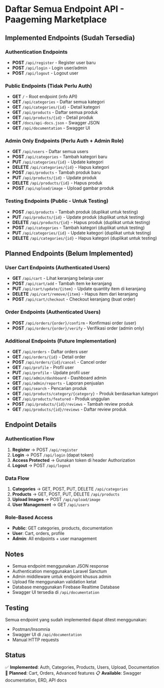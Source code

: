 # Daftar Semua Endpoint API - Paageming Marketplace

## Implemented Endpoints (Sudah Tersedia)

### Authentication Endpoints
- **POST** `/api/register` - Register user baru
- **POST** `/api/login` - Login user/admin
- **POST** `/api/logout` - Logout user

### Public Endpoints (Tidak Perlu Auth)
- **GET** `/` - Root endpoint (info API)
- **GET** `/api/categories` - Daftar semua kategori
- **GET** `/api/categories/{id}` - Detail kategori
- **GET** `/api/products` - Daftar semua produk
- **GET** `/api/products/{id}` - Detail produk
- **GET** `/docs/api-docs.json` - Swagger JSON
- **GET** `/api/documentation` - Swagger UI

### Admin Only Endpoints (Perlu Auth + Admin Role)
- **GET** `/api/users` - Daftar semua users
- **POST** `/api/categories` - Tambah kategori baru
- **PUT** `/api/categories/{id}` - Update kategori
- **DELETE** `/api/categories/{id}` - Hapus kategori
- **POST** `/api/products` - Tambah produk baru
- **PUT** `/api/products/{id}` - Update produk
- **DELETE** `/api/products/{id}` - Hapus produk
- **POST** `/api/upload/image` - Upload gambar produk

### Testing Endpoints (Public - Untuk Testing)
- **POST** `/api/products` - Tambah produk (duplikat untuk testing)
- **PUT** `/api/products/{id}` - Update produk (duplikat untuk testing)
- **DELETE** `/api/products/{id}` - Hapus produk (duplikat untuk testing)
- **POST** `/api/categories` - Tambah kategori (duplikat untuk testing)
- **PUT** `/api/categories/{id}` - Update kategori (duplikat untuk testing)
- **DELETE** `/api/categories/{id}` - Hapus kategori (duplikat untuk testing)

## Planned Endpoints (Belum Implemented)

### User Cart Endpoints (Authenticated Users)
- **GET** `/api/cart` - Lihat keranjang belanja user
- **POST** `/api/cart/add` - Tambah item ke keranjang
- **PUT** `/api/cart/update/{item}` - Update quantity item di keranjang
- **DELETE** `/api/cart/remove/{item}` - Hapus item dari keranjang
- **POST** `/api/cart/checkout` - Checkout keranjang (buat order)

### Order Endpoints (Authenticated Users)
- **POST** `/api/orders/{order}/confirm` - Konfirmasi order (user)
- **POST** `/api/orders/{order}/verify` - Verifikasi order (admin only)

### Additional Endpoints (Future Implementation)
- **GET** `/api/orders` - Daftar orders user
- **GET** `/api/orders/{id}` - Detail order
- **POST** `/api/orders/{id}/cancel` - Cancel order
- **GET** `/api/profile` - Profil user
- **PUT** `/api/profile` - Update profil user
- **GET** `/api/admin/dashboard` - Dashboard admin
- **GET** `/api/admin/reports` - Laporan penjualan
- **GET** `/api/search` - Pencarian produk
- **GET** `/api/products/category/{category}` - Produk berdasarkan kategori
- **GET** `/api/products/featured` - Produk unggulan
- **POST** `/api/products/{id}/reviews` - Tambah review produk
- **GET** `/api/products/{id}/reviews` - Daftar review produk

## Endpoint Details

### Authentication Flow
1. **Register** → POST `/api/register`
2. **Login** → POST `/api/login` (dapat token)
3. **Access Protected** → Gunakan token di header Authorization
4. **Logout** → POST `/api/logout`

### Data Flow
1. **Categories** → GET, POST, PUT, DELETE `/api/categories`
2. **Products** → GET, POST, PUT, DELETE `/api/products`
3. **Upload Images** → POST `/api/upload/image`
4. **User Management** → GET `/api/users`

### Role-Based Access
- **Public**: GET categories, products, documentation
- **User**: Cart, orders, profile
- **Admin**: All endpoints + user management

## Notes
- Semua endpoint menggunakan JSON response
- Authentication menggunakan Laravel Sanctum
- Admin middleware untuk endpoint khusus admin
- Upload file menggunakan validation ketat
- Database menggunakan Firebase Realtime Database
- Swagger UI tersedia di `/api/documentation`

## Testing
Semua endpoint yang sudah implemented dapat ditest menggunakan:
- Postman/Insomnia
- Swagger UI di `/api/documentation`
- Manual HTTP requests

## Status
✅ **Implemented**: Auth, Categories, Products, Users, Upload, Documentation
🔄 **Planned**: Cart, Orders, Advanced features
📋 **Available**: Swagger documentation, ERD, API docs
